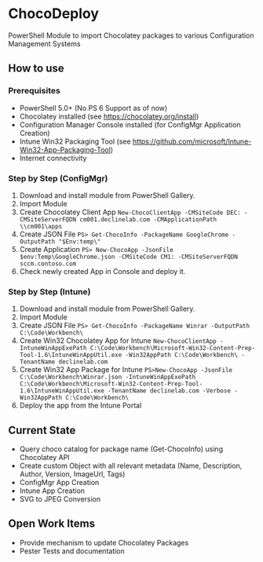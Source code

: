 # ChocoDeploy
PowerShell Module to import Chocolatey packages to various Configuration Management Systems

## How to use

### Prerequisites

* PowerShell 5.0+ (No PS 6 Support as of now)
* Chocolatey installed (see https://chocolatey.org/install)
* Configuration Manager Console installed (for ConfigMgr Application Creation)
* Intune Win32 Packaging Tool (see https://github.com/microsoft/Intune-Win32-App-Packaging-Tool)
* Internet connectivity

### Step by Step (ConfigMgr)

1. Download and install module from PowerShell Gallery.
2. Import Module
3. Create Chocolatey Client App
`New-ChocoClientApp -CMSiteCode DEC: -CMSiteServerFQDN cm001.declinelab.com -CMApplicationPath \\cm001\apps`
4. Create JSON File
`PS> Get-ChocoInfo -PackageName GoogleChrome -OutputPath "$Env:temp\"`
5. Create Application
`PS> New-ChocoApp -JsonFile $env:Temp\GoogleChrome.json -CMSiteCode CM1: -CMSiteServerFQDN sccm.contoso.com`
6. Check newly created App in Console and deploy it.

### Step by Step (Intune)
1. Download and install module from PowerShell Gallery.
2. Import Module
3. Create JSON File
`PS> Get-ChocoInfo -PackageName Winrar -OutputPath C:\Code\Workbench\`
4. Create Win32 Chocolatey App for Intune
`New-ChocoClientApp -IntuneWinAppExePath C:\Code\Workbench\Microsoft-Win32-Content-Prep-Tool-1.6\IntuneWinAppUtil.exe -Win32AppPath C:\Code\Workbench\ -TenantName declinelab.com`
5. Create Win32 App Package for Intune
`PS>New-ChocoApp -JsonFile C:\Code\Workbench\Winrar.json -IntuneWinAppExePath C:\Code\Workbench\Microsoft-Win32-Content-Prep-Tool-1.6\IntuneWinAppUtil.exe -TenantName declinelab.com -Verbose -Win32AppPath C:\Code\Workbench\`
6. Deploy the app from the Intune Portal

## Current State

* Query choco catalog for package name (Get-ChocoInfo) using Chocolatey API
* Create custom Object with all relevant metadata (Name, Description, Author, Version, ImageUrl, Tags)
* ConfigMgr App Creation
* Intune App Creation
* SVG to JPEG Conversion

## Open Work Items

* Provide mechanism to update Chocolatey Packages
* Pester Tests and documentation